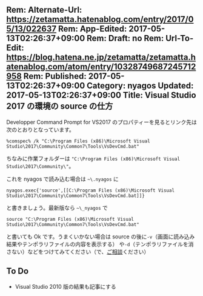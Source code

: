 Rem: Alternate-Url: https://zetamatta.hatenablog.com/entry/2017/05/13/022637
Rem: App-Edited: 2017-05-13T02:26:37+09:00
Rem: Draft: no
Rem: Url-To-Edit: https://blog.hatena.ne.jp/zetamatta/zetamatta.hatenablog.com/atom/entry/10328749687245712958
Rem: Published: 2017-05-13T02:26:37+09:00
Category: nyagos
Updated: 2017-05-13T02:26:37+09:00
Title:  Visual Studio 2017 の環境の source の仕方
---
Developper Command Prompt for VS2017 のプロパティーを見るとリンク先は次のとおりとなっています。

```
%comspec% /k "C:\Program Files (x86)\Microsoft Visual Studio\2017\Community\Common7\Tools\VsDevCmd.bat"
```

ちなみに作業フォルダーは `"C:\Program Files (x86)\Microsoft Visual Studio\2017\Community\"`。

これを nyagos で読み込む場合は `~\.nyagos` に

```
nyagos.exec{'source',[[C:\Program Files (x86)\Microsoft Visual Studio\2017\Community\Common7\Tools\VsDevCmd.bat]]}
```

と書きましょう。最新版なら `~\_nyagos` で

```
source "C:\Program Files (x86)\Microsoft Visual Studio\2017\Community\Common7\Tools\VsDevCmd.bat"
```

と書いても Ok です。うまくいかない場合は source の後に`-v`（画面に読み込み結果やテンポラリファイルの内容を表示する）
や`-d`（テンポラリファイルを消さない）などをつけてみてください（で、[ご相談](https://github.com/zetamatta/nyagos/issues)ください）

To Do
-------
- Visual Studio 2010 版の結果も記事にする
